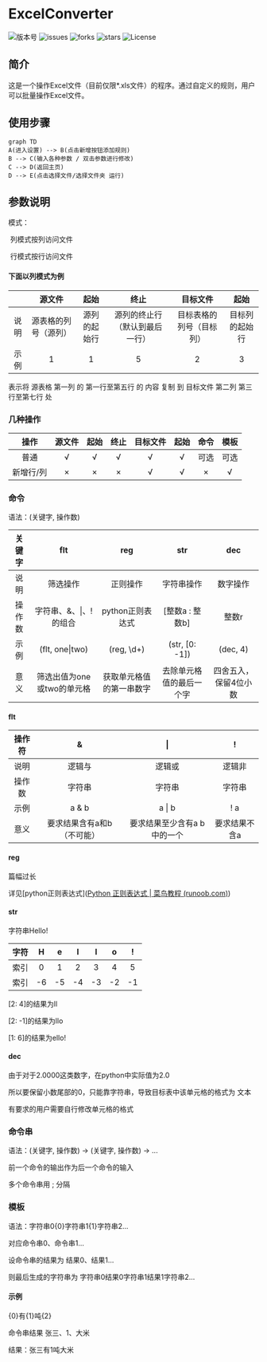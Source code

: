 # ExcelConverter

![版本号](https://img.shields.io/badge/Version-Beta--0.0.1-blue)
![issues](https://img.shields.io/github/issues/Term-inator/ExcelConverter?style=plastic)
![forks](https://img.shields.io/github/forks/Term-inator/ExcelConverter)
![stars](https://img.shields.io/github/stars/Term-inator/ExcelConverter)
![License](https://img.shields.io/github/license/Term-inator/ExcelConverter)



## 简介

这是一个操作Excel文件（目前仅限\*.xls文件）的程序。通过自定义的规则，用户可以批量操作Excel文件。



## 使用步骤

```mermaid
graph TD
A(进入设置) --> B(点击新增按钮添加规则)
B --> C(输入各种参数 / 双击参数进行修改)
C --> D(返回主页)
D --> E(点击选择文件/选择文件夹 运行)
```





## 参数说明

模式：

​	列模式按列访问文件

​	行模式按行访问文件



#### 下面以列模式为例

|      |        源文件        |     起始     |              终止              |         目标文件         |      起始      |
| :--: | :------------------: | :----------: | :----------------------------: | :----------------------: | :------------: |
| 说明 | 源表格的列号（源列） | 源列的起始行 | 源列的终止行（默认到最后一行） | 目标表格的列号（目标列） | 目标列的起始行 |
| 示例 |          1           |      1       |               5                |            2             |       3        |

表示将 源表格 第一列 的 第一行至第五行 的 内容 复制 到 目标文件 第二列 第三行至第七行 处



### 几种操作

|   操作    | 源文件 | 起始 | 终止 | 目标文件 | 起始 | 命令 | 模板 |
| :-------: | :----: | :--: | :--: | :------: | :--: | :--: | :--: |
|   普通    |   √    |  √   |  √   |    √     |  √   | 可选 | 可选 |
| 新增行/列 |   ×    |  ×   |  ×   |    √     |  √   |  ×   |  √   |



### 命令

语法：(关键字, 操作数) 

| 关键字 |            flt             |           reg            |           str            |          dec          |
| :----: | :------------------------: | :----------------------: | :----------------------: | :-------------------: |
|  说明  |          筛选操作          |         正则操作         |        字符串操作        |       数字操作        |
| 操作数 |   字符串、&、\|、!的组合   |     python正则表达式     |     [整数a : 整数b]      |         整数r         |
|  示例  |      (flt, one\|two)       |        (reg, \d+)        |      (str, [0: -1])      |       (dec, 4)        |
|  意义  | 筛选出值为one或two的单元格 | 获取单元格值的第一串数字 | 去除单元格值的最后一个字 | 四舍五入，保留4位小数 |



#### flt

| 操作符 |             &              |             \|              |       !       |
| :----: | :------------------------: | :-------------------------: | :-----------: |
|  说明  |           逻辑与           |           逻辑或            |    逻辑非     |
| 操作数 |           字符串           |           字符串            |    字符串     |
|  示例  |           a & b            |           a \| b            |      ! a      |
|  意义  | 要求结果含有a和b（不可能） | 要求结果至少含有a b中的一个 | 要求结果不含a |



#### reg

篇幅过长

详见[python正则表达式]([Python 正则表达式 | 菜鸟教程 (runoob.com)](https://www.runoob.com/python/python-reg-expressions.html))



#### str

字符串Hello!

| 字符 |  H   |  e   |  l   |  l   |  o   |  !   |
| :--: | :--: | :--: | :--: | :--: | :--: | :--: |
| 索引 |  0   |  1   |  2   |  3   |  4   |  5   |
| 索引 |  -6  |  -5  |  -4  |  -3  |  -2  |  -1  |

[2: 4]的结果为ll

[2: -1]的结果为llo

[1: 6]的结果为ello!



#### dec

由于对于2.0000这类数字，在python中实际值为2.0

所以要保留小数尾部的0，只能靠字符串，导致目标表中该单元格的格式为 文本

有要求的用户需要自行修改单元格的格式



### 命令串

语法：(关键字, 操作数) -> (关键字, 操作数) -> ...

前一个命令的输出作为后一个命令的输入

多个命令串用 ; 分隔



### 模板

语法：字符串0{0}字符串1{1}字符串2...

对应命令串0、命令串1...

设命令串的结果为 结果0、结果1...

则最后生成的字符串为 字符串0结果0字符串1结果1字符串2...

#### 示例

{0}有{1}吨{2}

命令串结果 张三、1、大米

结果：张三有1吨大米
